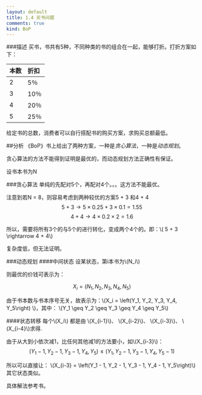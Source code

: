 ```yaml
---
layout: default
title: 1.4 买书问题
comments: true
kind: BoP
---
```


###描述
买书，书共有5种，不同种类的书的组合在一起，能够打折。打折方案如下：

| 本数 | 折扣 |
| ---- |:----|
| 2 | 5％ |
| 3 | 10％ |
| 4 | 20％ |
| 5 | 25％ |

给定书的总数，消费者可以自行搭配书的购买方案，求购买总额最低。

##分析
《BoP》书上给出了两种方案，一种是*贪心算法*，一种是*动态规划*。

贪心算法的方法不能得到证明是最优的，而动态规划方法正确性有保证。

设书本书为N

###贪心算法
单纯的先配对5个，再配对4个。。。这方法不能最优。

注意到若N = 8，则容易考虑到两种较优的方案5 + 3 和4 + 4
$$5 + 3 \rightarrow  5 \times  0.25 + 3 \times  0.1 = 1.55$$
$$4 + 4 \rightarrow  4 \times  0.2 \times  2 = 1.6 $$

所以，需要将所有3个的与5个的进行转化，变成两个4个的。即：\\\( 5 + 3 \rightarrow  4 + 4\\\)

复杂度低，但无法证明。

###动态规划
####中间状态
设某状态，第i本书为\\\(N_i\\\)

则最优的价钱可表示为：

$$X_i = \left ({N_1},{N_2},{N_3},{N_4},{N_5} \right ) $$

由于书本数与书本序号无关，故表示为：\\\(X_i = \left(Y_1, Y_2, Y_3, Y_4, Y_5\right) \\\)，其中：
\\\(Y_1 \geq Y_2 \geq Y_3 \geq Y_4 \geq Y_5\\\)

####状态转移
每个\\\(X_i\\\) 都是由 \\\(X_{i-1}\\\)、 \\\(X_{i-2}\\\)、 \\\(X_{i-3}\\\)、 \\\(X_{i-4}\\\)求得.

由于从大到小依次减1，比任何其他减1的方法要小，如\\\(X_{i-3}\\\)：
$$\left(Y_1 - 1, Y_2 - 1, Y_3 - 1, Y_4, Y_5\right) \leq \left(Y_1, Y_2 - 1, Y_3 - 1, Y_4, Y_5 - 1\right) $$

所以可以直接让：
\\\(X_{i-3} = \left(Y_1 - 1, Y_2 - 1, Y_3 - 1, Y_4 - 1, Y_5\right)\\\)
其它状态类似。

具体解法参考书。






